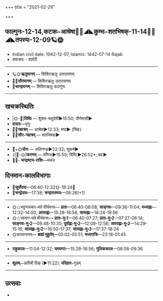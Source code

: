 +++
title = "2021-02-26"

+++
## फाल्गुनः-12-14,कटकः-आश्रेषा🌛🌌◢◣कुम्भः-शतभिषक्-11-14🌌🌞◢◣तपस्यः-12-09🪐🌞
- Indian civil date: 1942-12-07, Islamic: 1442-07-14 Rajab
- संवत्सरः - शार्वरी
___________________
- 🪐🌞**ऋतुमानम्** — शिशिरऋतुः उत्तरायणम्
- 🌌🌞**सौरमानम्** — शिशिरऋतुः उत्तरायणम्
- 🌛**चान्द्रमानम्** — शिशिरऋतुः फाल्गुनः
___________________


## खचक्रस्थितिः
- |🌞-🌛|**तिथिः** — शुक्ल-चतुर्दशी►15:50; पौर्णमासी►  
- **वासरः**—भृगुः  
- 🌌🌛**नक्षत्रम्** — आश्रेषा►12:33; मघा► (सिंहः)  
- 🌌🌞**सौर-नक्षत्रम्** — शतभिषक्►  
___________________
- 🌛+🌞**योगः** — अतिगण्डः►22:32; सुकर्म►  
- २|🌛-🌞|**करणम्** — वणिजः►15:50; विष्टिः►26:52*; बवः►  
- 🌌🌛- **चन्द्राष्टम-राशिः**—मकरः  


## दिनमान-कालविभागाः
- 🌅**सूर्योदयः**—06:40-12:32🌞️-18:24🌇  
- 🌛**चन्द्रोदयः**—17:38; **चन्द्रास्तमयः**—06:26(+1)  
___________________
- 🌞⚝भट्टभास्कर-मते वीर्यवन्तः— **प्रातः**—06:40-08:08; **साङ्गवः**—09:36-11:04; **मध्याह्नः**—12:32-14:00; **अपराह्णः**—15:28-16:56; **सायाह्नः**—18:24-19:56  
- 🌞⚝सायण-मते वीर्यवन्तः— **प्रातः-मु॰1**—06:40-07:27; **प्रातः-मु॰2**—07:27-08:14; **साङ्गवः-मु॰2**—09:48-10:35; **पूर्वाह्णः-मु॰2**—12:09-12:56; **अपराह्णः-मु॰2**—14:29-15:16; **सायाह्णः-मु॰2**—16:50-17:37; **सायाह्णः-मु॰3**—17:37-18:24  
- 🌞कालान्तरम्— **ब्राह्मं मुहूर्तम्**—05:02-05:51; **मध्यरात्रिः**—23:18-01:45  
___________________
- **राहुकालः**—11:04-12:32; **यमघण्टः**—15:28-16:56; **गुलिककालः**—08:08-09:36  
___________________
- **शूलम्**—प्रतीची दिक् (►11:22); **परिहारः**–गुडम्  
___________________

## उत्सवाः
- 
